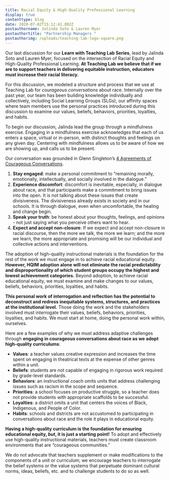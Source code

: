 ```yaml
---
title: Racial Equity & High-Quality Professional Learning
display: true
contenttype: blog
date: 2020-07-02T15:12:41.892Z
postauthorname: Jalinda Soto & Lauren Myer
postauthortitle: "Partnership Managers "
postauthorimg: /uploads/teaching-lab-logo-square.png
---
```

Our last discussion for our **Learn with Teaching Lab Series**, lead by Jalinda Soto and Lauren Myer, focused on the intersection of Racial Equity and High-Quality Professional Learning. **At Teaching Lab we believe that if we are to support teachers in delivering equitable instruction, educators must increase their racial literacy.**

For this discussion, we modeled a structure and process that we use at Teaching Lab for *courageous conversations* about race. Internally over the past year, our team has been building knowledge individually and collectively, including Social Learning Groups (SLGs), our affinity spaces where team members use the personal practices introduced during this discussion to examine our values, beliefs, behaviors, priorities, loyalties, and habits.

To begin our discussion, Jalinda lead the group through a mindfulness exercise. Engaging in a mindfulness exercise acknowledges that each of us enters a space, virtual or in-person, with distinct thoughts and feelings on any given day. Centering with mindfulness allows us to be aware of how we are showing up, and calls us to be present.

Our conversation was grounded in Glenn Singleton’s [4 Agreements of Courageous Conversations](https://courageousconversation.com/about/).

1. **Stay engaged**: make a personal commitment to “remaining morally, emotionally, intellectually, and socially involved in the dialogue.”
2. **Experience discomfort**: discomfort is inevitable, especially, in dialogue about race, and that participants make a commitment to bring issues into the open. It is not talking about these issues that create divisiveness. The divisiveness already exists in society and in our schools. It is through dialogue, even when uncomfortable, the healing and change begin.
3. **Speak your truth**: be honest about your thoughts, feelings, and opinions - not just saying what you perceive others want to hear.
4. **Expect and accept non-closure**: If we expect and accept non-closure in racial discourse, then the more we talk, the more we learn; and the more we learn, the more appropriate and promising will be our individual and collective actions and interventions.

The adoption of high-quality instructional materials is the foundation for the rest of the work we must engage in to achieve racial educational equity. **However, HQIM adoption alone will not eliminate the racial predictability and disproportionality of which student groups occupy the highest and lowest achievement categories.** Beyond adoption, to achieve racial educational equity, we must examine and make changes to our values, beliefs, behaviors, priorities, loyalties, and habits.

**This personal work of interrogation and reflection has the potential to deconstruct and redress inequitable systems, structures, and practices at the institutional level.** Those doing the work and the stakeholders involved must interrogate their values, beliefs, behaviors, priorities, loyalties, and habits. We must start at home, doing the personal work within, ourselves.

Here are a few examples of why we must address adaptive challenges through **engaging in courageous conversations about race as we adopt high-quality curriculums**:

* **Values**: a teacher values creative expression and increases the time spent on engaging in theatrical texts at the expense of other genres within a unit.
* **Beliefs**: students are not capable of engaging in rigorous work required by grade-level standards.
* **Behaviors**: an instructional coach omits units that address challenging issues such as racism in the scope and sequence.
* **Priorities**: a school focuses on productive struggle, so a teacher does not provide students with appropriate scaffolds to be successful.
* **Loyalties**: a district omits a unit that centers the voices of Black, Indigenous, and People of Color.
* **Habits**: schools and districts are not accustomed to participating in conversations about race and the role it plays in educational equity.

**Having a high-quality curriculum is the foundation for ensuring educational equity, *but*, it is just a starting point!** To adopt and effectively use high-quality instructional materials, teachers must create classroom environments that are “courageous communities.”

We do not advocate that teachers supplement or make modifications to the components of a unit or curriculum; we encourage teachers to interrogate the belief systems or the value systems that perpetuate dominant cultural norms, ideas, beliefs, etc. and to challenge students to do so as well.